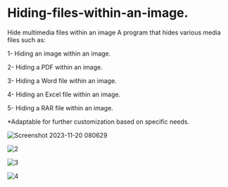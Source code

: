 # Hiding-files-within-an-image.
Hide multimedia files within an image
A program that hides various media files such as:

1- Hiding an image within an image.

2- Hiding a PDF within an image.

3- Hiding a Word file within an image.

4- Hiding an Excel file within an image.

5- Hiding a RAR file within an image.

*Adaptable for further customization based on specific needs.

![Screenshot 2023-11-20 080629](https://github.com/SERVER0APK/Hiding-files-within-an-image/assets/151466539/b280e83e-b48f-4849-92c2-c7c28afc726f)

![2](https://github.com/SERVER0APK/Hiding-files-within-an-image/assets/151466539/04d8fa8c-95c9-47cc-a6a3-907ad5de37bb)

![3](https://github.com/SERVER0APK/Hiding-files-within-an-image/assets/151466539/172c3784-3139-436f-8c85-ae99ece4d037)

![4](https://github.com/SERVER0APK/Hiding-files-within-an-image/assets/151466539/8ca9263e-6a95-4a45-bbbe-14886734fcd3)

